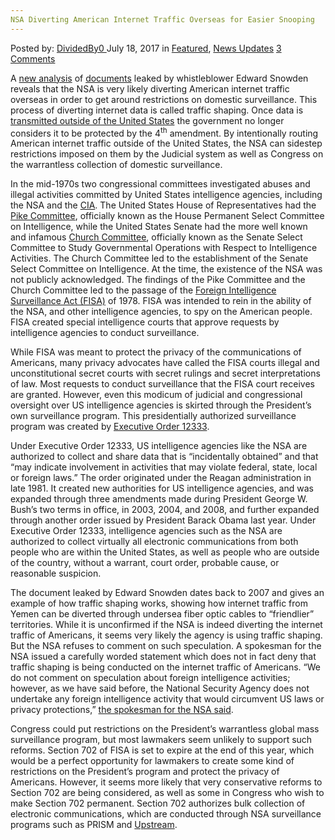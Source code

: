```yaml
---
NSA Diverting American Internet Traffic Overseas for Easier Snooping
---
```

<article class="post-listing post-21398 post type-post status-publish format-standard has-post-thumbnail hentry 
    <div class="post-inner">
        <span>Posted by: <a href="https://www.deepdotweb.com/author/dividedby0/" title="">DividedBy0 </a></span>
    <span>July 18, 2017</span>
    <span>in <a href="https://www.deepdotweb.com/category/deepdot-news/" rel="category tag">Featured</a>, <a href="https://www.deepdotweb.com/category/news-updates/" rel="category tag">News Updates</a></span>
    <span><a href="https://www.deepdotweb.com/2017/07/18/nsa-diverting-american-internet-traffic-overseas/#comments">3 Comments</a></span>
    </p>
    <div class="clear"></div>
    <div class="entry">
    <p>A <a href="https://tcf.org/content/report/surveillance-without-borders-the-traffic-shaping-loophole-and-why-it-matters/">new analysis</a> of <a href="https://assets.documentcloud.org/documents/3871807/Network-Shaping-NSA-document.txt">documents</a> leaked by whistleblower Edward Snowden reveals that the NSA is very likely diverting American internet traffic overseas in order to get around restrictions on domestic surveillance. This process of diverting internet data is called traffic shaping. Once data is <a href="https://papers.ssrn.com/sol3/papers.cfm?abstract_id=2460462">transmitted outside of the United States</a> the government no longer considers it to be protected by the 4<sup>th</sup> amendment. By intentionally routing American internet traffic outside of the United States, the NSA can sidestep restrictions imposed on them by the Judicial system as well as Congress on the warrantless collection of domestic surveillance.</p>
    <p>In the mid-1970s two congressional committees investigated abuses and illegal activities committed by United States intelligence agencies, including the NSA and the <a href="https://www.deepdotweb.com/tag/cia/">CIA</a>. The United States House of Representatives had the <a href="https://en.wikipedia.org/wiki/Pike_Committee">Pike Committee</a>, officially known as the House Permanent Select Committee on Intelligence, while the United States Senate had the more well known and infamous <a href="https://en.wikipedia.org/wiki/Church_Committee">Church Committee</a>, officially known as the Senate Select Committee to Study Governmental Operations with Respect to Intelligence Activities. The Church Committee led to the establishment of the Senate Select Committee on Intelligence. At the time, the existence of the NSA was not publicly acknowledged. The findings of the Pike Committee and the Church Committee led to the passage of the <a href="https://www.deepdotweb.com/2017/03/16/white-house-opposes-fisa-surveillance-reform/">Foreign Intelligence Surveillance Act (FISA)</a> of 1978. FISA was intended to rein in the ability of the NSA, and other intelligence agencies, to spy on the American people. FISA created special intelligence courts that approve requests by intelligence agencies to conduct surveillance.</p>
    <p>While FISA was meant to protect the privacy of the communications of Americans, many privacy advocates have called the FISA courts illegal and unconstitutional secret courts with secret rulings and secret interpretations of law. Most requests to conduct surveillance that the FISA court receives are granted. However, even this modicum of judicial and congressional oversight over US intelligence agencies is skirted through the President’s own surveillance program. This presidentially authorized surveillance program was created by <a href="https://www.deepdotweb.com/2017/01/30/obama-administration-approves-sharing-of-raw-nsa-intercepts/">Executive Order 12333</a>.</p>
    <p>Under Executive Order 12333, US intelligence agencies like the NSA are authorized to collect and share data that is “incidentally obtained” and that “may indicate involvement in activities that may violate federal, state, local or foreign laws.” The order originated under the Reagan administration in late 1981. It created new authorities for US intelligence agencies, and was expanded through three amendments made during President George W. Bush’s two terms in office, in 2003, 2004, and 2008, and further expanded through another order issued by President Barack Obama last year. Under Executive Order 12333, intelligence agencies such as the NSA are authorized to collect virtually all electronic communications from both people who are within the United States, as well as people who are outside of the country, without a warrant, court order, probable cause, or reasonable suspicion.</p>
    <p>The document leaked by Edward Snowden dates back to 2007 and gives an example of how traffic shaping works, showing how internet traffic from Yemen can be diverted through undersea fiber optic cables to “friendlier” territories. While it is unconfirmed if the NSA is indeed diverting the internet traffic of Americans, it seems very likely the agency is using traffic shaping. But the NSA refuses to comment on such speculation. A spokesman for the NSA issued a carefully worded statement which does not in fact deny that traffic shaping is being conducted on the internet traffic of Americans. “We do not comment on speculation about foreign intelligence activities; however, as we have said before, the National Security Agency does not undertake any foreign intelligence activity that would circumvent US laws or privacy protections,” <a href="https://hothardware.com/news/snowden-leak-reveals-nsa-traffic-shaping-tech-that-diverts-us-internet-routing-for-spying">the spokesman for the NSA said</a>.</p>
    <p>Congress could put restrictions on the President’s warrantless global mass surveillance program, but most lawmakers seem unlikely to support such reforms. Section 702 of FISA is set to expire at the end of this year, which would be a perfect opportunity for lawmakers to create some kind of restrictions on the President’s program and protect the privacy of Americans. However, it seems more likely that very conservative reforms to Section 702 are being considered, as well as some in Congress who wish to make Section 702 permanent. Section 702 authorizes bulk collection of electronic communications, which are conducted through NSA surveillance programs such as PRISM and <a href="https://www.deepdotweb.com/2017/05/14/nsa-claims-to-curtail-upstream-surveillance/">Upstream</a>.</p>
    </div>
    <span style="display:none" class="updated">2017-07-18</span>
    <div style="display:none" class="vcard author" itemprop="author" itemscope itemtype="http://schema.org/Person"><strong class="fn" itemprop="name"><a href="https://www.deepdotweb.com/author/dividedby0/" title="Posts by DividedBy0" rel="author">DividedBy0</a></strong></div>
    </div>
</article>

